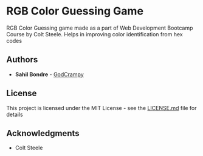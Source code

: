 # RGB Color Guessing Game

RGB Color Guessing game made as a part of Web Development Bootcamp Course by Colt Steele. Helps in improving color identification from hex codes


## Authors

* **Sahil Bondre** - [GodCrampy](https://github.com/godcrampy)

## License

This project is licensed under the MIT License - see the [LICENSE.md](LICENSE.md) file for details

## Acknowledgments

* Colt Steele
